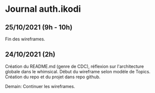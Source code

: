 # Journal auth.ikodi

## 25/10/2021 (9h - 10h)

Fin des wireframes.


## 24/10/2021 (2h)

Création du README.md (genre de CDC), réflexion sur l'architecture globale dans le whimsical.
Début du wireframe selon modèle de Topics.
Création du repo et du projet dans repo github.

Demain: Continuer les wireframes.